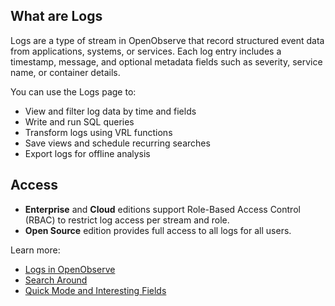 ## What are Logs
Logs are a type of stream in OpenObserve that record structured event data from applications, systems, or services. Each log entry includes a timestamp, message, and optional metadata fields such as severity, service name, or container details.

You can use the Logs page to:

- View and filter log data by time and fields
- Write and run SQL queries
- Transform logs using VRL functions
- Save views and schedule recurring searches
- Export logs for offline analysis

## Access

- **Enterprise** and **Cloud** editions support Role-Based Access Control (RBAC) to restrict log access per stream and role.
- **Open Source** edition provides full access to all logs for all users.

Learn more:

- [Logs in OpenObserve](../logs/logs/)
- [Search Around](../logs/search-around/)
- [Quick Mode and Interesting Fields](../logs/quickmode/)